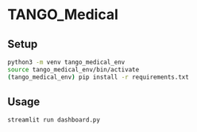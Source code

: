 # TANGO_Medical

## Setup

```bash
python3 -m venv tango_medical_env
source tango_medical_env/bin/activate
(tango_medical_env) pip install -r requirements.txt
```

## Usage
```bash
streamlit run dashboard.py
```

